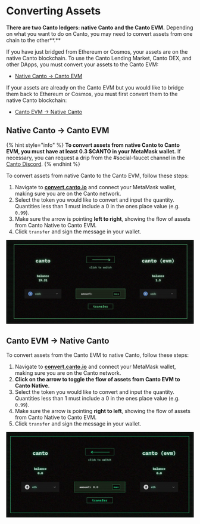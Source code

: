 # Converting Assets

**There are two Canto ledgers: native Canto and the Canto EVM.** Depending on what you want to do on Canto, you may need to convert assets from one chain to the other**.**

If you have just bridged from Ethereum or Cosmos, your assets are on the native Canto blockchain. To use the Canto Lending Market, Canto DEX, and other DApps, you must convert your assets to the Canto EVM:

* [Native Canto -> Canto EVM](converting-assets.md#canto-native-greater-than-canto-evm)

If your assets are already on the Canto EVM but you would like to bridge them back to Ethereum or Cosmos, you must first convert them to the native Canto blockchain:

* [Canto EVM -> Native Canto](converting-assets.md#canto-evm-greater-than-canto-native)

## Native Canto -> Canto EVM <a href="#native-to-evm" id="native-to-evm"></a>

{% hint style="info" %}
**To convert assets from native Canto to Canto EVM, you must have at least 0.3 $CANTO in your MetaMask wallet.** If necessary, you can request a drip from the #social-faucet channel in the [Canto Discord](https://discord.com/invite/canto).
{% endhint %}

To convert assets from native Canto to the Canto EVM, follow these steps:

1. Navigate to [**convert.canto.io**](https://convert.canto.io) and connect your MetaMask wallet, making sure you are on the Canto network.
2. Select the token you would like to convert and input the quantity. Quantities less than 1 must include a 0 in the ones place value (e.g. `0.99`).
3. Make sure the arrow is pointing **left to right**, showing the flow of assets from Canto Native to Canto EVM.
4. Click `transfer` and sign the message in your wallet.

![](<../.gitbook/assets/Screen Shot 2022-08-12 at 4.47.23 PM.png>)

## Canto EVM -> Native Canto <a href="#evm-to-native" id="evm-to-native"></a>

To convert assets from the Canto EVM to native Canto, follow these steps:

1. Navigate to [**convert.canto.io**](https://convert.canto.io/) and connect your MetaMask wallet, making sure you are on the Canto network.
2. **Click on the arrow to toggle the flow of assets from Canto EVM to Canto Native.**
3. Select the token you would like to convert and input the quantity. Quantities less than 1 must include a 0 in the ones place value (e.g. `0.99`).
4. Make sure the arrow is pointing **right to left**, showing the flow of assets from Canto Native to Canto EVM.
5. Click `transfer` and sign the message in your wallet.

![](../.gitbook/assets/right-to-left.JPG)
